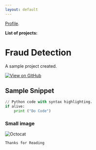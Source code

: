 ```yaml
---
layout: default
---
```


[Profile](./another-page.html).

**List of projects:**

# Fraud Detection

A sample project created.

[![View on GitHub](https://img.shields.io/badge/GitHub-View_on_GitHub-blue?logo=GitHub)](https://github.com/rgurum/fraud_detection)

## Sample Snippet

```python
// Python code with syntax highlighting.
if alive:
	print ("Do Code")
```

### Small image

![Octocat](https://github.githubassets.com/images/icons/emoji/octocat.png)

```
Thanks for Reading
```
